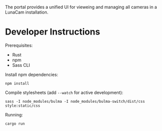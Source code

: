 The portal provides a unified UI for vieweing and managing all cameras in a LunaCam installation.


# Developer Instructions

Prerequisites:

* Rust
* npm
* Sass CLI

Install npm dependencies:

```shell
npm install
```

Compile stylesheets (add `--watch` for active development):

```shell
sass -I node_modules/bulma -I node_modules/bulma-switch/dist/css style:static/css
```

Running:

```shell
cargo run
```
